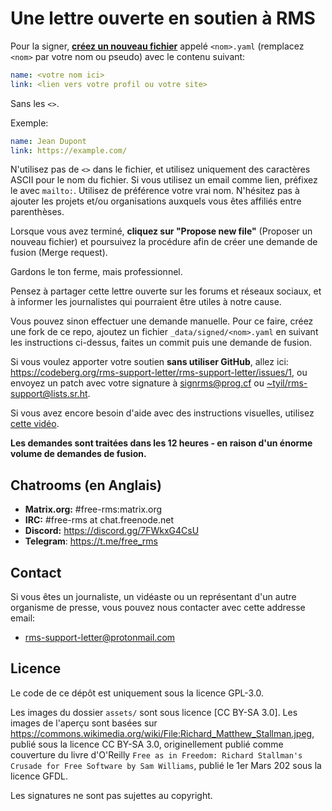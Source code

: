 # Une lettre ouverte en soutien à RMS

Pour la signer, **[créez un nouveau fichier](https://github.com/rms-support-letter/rms-support-letter.github.io/new/master/_data/signed)** appelé `<nom>.yaml` (remplacez `<nom>` par votre nom ou pseudo) avec le contenu suivant:

```yaml
name: <votre nom ici>
link: <lien vers votre profil ou votre site>
```

Sans les `<>`.

Exemple:
```yaml
name: Jean Dupont
link: https://example.com/
```

N'utilisez pas de `<>` dans le fichier, et utilisez uniquement des caractères ASCII pour le nom du fichier.
Si vous utilisez un email comme lien, préfixez le avec `mailto:`.
Utilisez de préférence votre vrai nom. N'hésitez pas à ajouter les projets et/ou organisations auxquels vous êtes affiliés entre parenthèses.

Lorsque vous avez terminé, **cliquez sur "Propose new file"** (Proposer un nouveau fichier) et poursuivez la procédure afin de créer une demande de fusion (Merge request).

Gardons le ton ferme, mais professionnel.

Pensez à partager cette lettre ouverte sur les forums et réseaux sociaux, et à informer les journalistes qui pourraient être utiles à notre cause.

Vous pouvez sinon effectuer une demande manuelle. Pour ce faire, créez une fork de ce repo, ajoutez un fichier `_data/signed/<nom>.yaml` en suivant les instructions ci-dessus, faites un commit puis une demande de fusion.

Si vous voulez apporter votre soutien **sans utiliser GitHub**, allez ici: https://codeberg.org/rms-support-letter/rms-support-letter/issues/1, ou envoyez un patch avec votre signature à [signrms@prog.cf](mailto:signrms@prog.cf) ou [~tyil/rms-support@lists.sr.ht](mailto:~tyil/rms-support@lists.sr.ht).

Si vous avez encore besoin d'aide avec des instructions visuelles, utilisez [cette vidéo](https://invidious.snopyta.org/watch?v=1lz5S5oS8CU).

**Les demandes sont traitées dans les 12 heures - en raison d'un énorme volume de demandes de fusion.**

## Chatrooms (en Anglais)
- **Matrix.org:** #free-rms:matrix.org
- **IRC:** #free-rms at chat.freenode.net
- **Discord:** https://discord.gg/7FWkxG4CsU
- **Telegram**: https://t.me/free_rms

## Contact

Si vous êtes un journaliste, un vidéaste ou un représentant d'un autre organisme de presse, vous pouvez nous contacter avec cette addresse email:

* [rms-support-letter@protonmail.com](mailto:rms-support-letter@protonmail.com)

## Licence

Le code de ce dépôt est uniquement sous la licence GPL-3.0.

Les images du dossier `assets/` sont sous licence [CC BY-SA 3.0]. Les images de l'aperçu sont basées sur https://commons.wikimedia.org/wiki/File:Richard_Matthew_Stallman.jpeg, publié sous la licence CC BY-SA 3.0, originellement publié comme couverture du livre d'O'Reilly `Free as in Freedom: Richard Stallman's Crusade for Free Software by Sam Williams`, publié le 1er Mars 202 sous la licence GFDL.

Les signatures ne sont pas sujettes au copyright.
